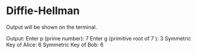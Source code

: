 # Diffie-Hellman
Output will be shown on the terminal.

Output:
Enter p (prime number):
7
Enter g (primitive root of 7 ):
3
Symmetric Key of Alice: 6
Symmetric Key of Bob: 6
